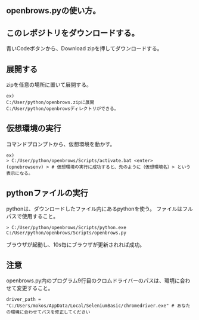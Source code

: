 ## openbrows.pyの使い方。

## このレポジトリをダウンロードする。
青いCodeボタンから、Download zipを押してダウンロードする。

## 展開する
zipを任意の場所に置いて展開する。
```
ex)
C:/User/python/openbrows.zipに展開
C:/User/python/openbrowsディレクトリができる。
```

## 仮想環境の実行
コマンドプロンプトから、仮想環境を動かす。
```
ex)
> C:/User/python/openbrows/Scripts/activate.bat <enter>
(opnebrowsenv) > # 仮想環境の実行に成功すると、先のように（仮想環境名）> という表示になる。
```

## pythonファイルの実行
pythonは、ダウンロードしたファイル内にあるpythonを使う。
ファイルはフルパスで使用すること。
```
> C:/User/python/openbrows/Scripts/python.exe C:/User/python/openbrows/Scripts/openbrows.py
```
ブラウザが起動し、10s毎にブラウザが更新されれば成功。

## 注意
openbrows.py内のプログラム9行目のクロムドライバーのパスは、環境に合わせて変更すること。
```
driver_path = "C:/Users/mokos/AppData/Local/SeleniumBasic/chromedriver.exe" # あなたの環境に合わせてパスを修正してください
```
